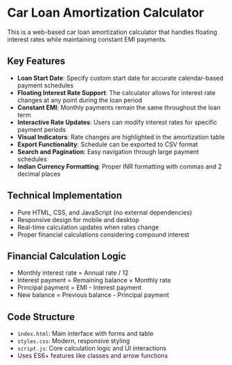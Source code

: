 <!-- Use this file to provide workspace-specific custom instructions to Copilot. For more details, visit https://code.visualstudio.com/docs/copilot/copilot-customization#_use-a-githubcopilotinstructionsmd-file -->

# Car Loan Amortization Calculator

This is a web-based car loan amortization calculator that handles floating interest rates while maintaining constant EMI payments.

## Key Features

- **Loan Start Date**: Specify custom start date for accurate calendar-based payment schedules
- **Floating Interest Rate Support**: The calculator allows for interest rate changes at any point during the loan period
- **Constant EMI**: Monthly payments remain the same throughout the loan term
- **Interactive Rate Updates**: Users can modify interest rates for specific payment periods
- **Visual Indicators**: Rate changes are highlighted in the amortization table
- **Export Functionality**: Schedule can be exported to CSV format
- **Search and Pagination**: Easy navigation through large payment schedules
- **Indian Currency Formatting**: Proper INR formatting with commas and 2 decimal places

## Technical Implementation

- Pure HTML, CSS, and JavaScript (no external dependencies)
- Responsive design for mobile and desktop
- Real-time calculation updates when rates change
- Proper financial calculations considering compound interest

## Financial Calculation Logic

- Monthly interest rate = Annual rate / 12
- Interest payment = Remaining balance × Monthly rate
- Principal payment = EMI - Interest payment
- New balance = Previous balance - Principal payment

## Code Structure

- `index.html`: Main interface with forms and table
- `styles.css`: Modern, responsive styling
- `script.js`: Core calculation logic and UI interactions
- Uses ES6+ features like classes and arrow functions
